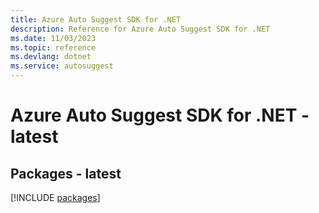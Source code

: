 ```yaml
---
title: Azure Auto Suggest SDK for .NET
description: Reference for Azure Auto Suggest SDK for .NET
ms.date: 11/03/2023
ms.topic: reference
ms.devlang: dotnet
ms.service: autosuggest
---
```

# Azure Auto Suggest SDK for .NET - latest
## Packages - latest
[!INCLUDE [packages](auto-suggest-index.md)]